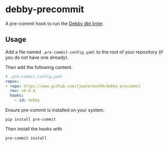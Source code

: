 # debby-precommit

A pre-commit hook to run the [Debby dbt linter](https://www.debbyapp.com).

## Usage

Add a file named `.pre-commit-config.yaml` to the root of your repository (if you do not have one already).

Then add the following content.

```yaml
# .pre-commit-config.yaml
repos:
- repo: https://www.github.com/tjwaterman99/debby-precommit
  rev: v0.0.8
  hooks:
    - id: debby
```

Ensure pre-commit is installed on your system.

```
pip install pre-commit
```

Then install the hooks with

```
pre-commit install
```

